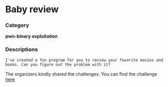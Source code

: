 # Baby review

### Category
<b>pwn-binary exploitation</b>
### Descriptions
```I've created a fun program for you to review your favorite movies and books. Can you figure out the problem with it?```

The organizers kindly shared the challenges. You can find the challenge [here](https://gitlab.com/osusec/damctf-2023-challenges/-/blob/main/binary/baby-review)
